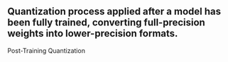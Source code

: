 Quantization process applied after a model has been fully trained, converting full-precision weights into lower-precision formats.
---
Post-Training Quantization
